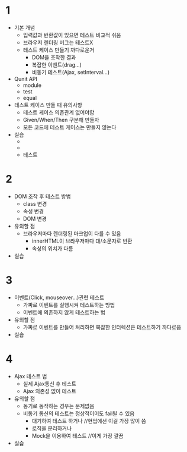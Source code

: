 # 1
- 기본 개념
    - 입력값과 반환값이 있으면 테스트 비교적 쉬움
    - 브라우저 렌더링 버그는 테스트X
    - 테스트 케이스 만들기 까다로운거
        - DOM을 조작한 결과
        - 복잡한 이벤트(drag…)
        - 비동기 테스트(Ajax, setInterval…)
- Qunit API
    - module
    - test
    - equal
- 테스트 케이스 만들 때 유의사항
    - 테스트 케이스 의존관계 없어야함
    - Given/When/Then 구분해 만들자
    - 모든 코드에 테스트 케이스는 만들지 않는다
- 실습
    - <div id=“qunit”></div>
    - <div id=“qunit-fixture”></div>
    - 테스트

# 2
- DOM 조작 후 테스트 방법
    - class 변경
    - 속성 변경
    - DOM 변경
- 유의할 점
    - 브라우저마다 렌더링된 마크업이 다를 수 있음
        - innerHTML이 브라우저마다 대/소문자로 반환
        - 속성의 위치가 다름
- 실습

# 3
- 이벤트(Click, mouseover…)관련 테스트
    - 가짜로 이벤트를 실행시켜 테스트하는 방법
    - 이벤트에 의존하지 않게 테스트하는 법
- 유의할 점
    - 가짜로 이벤트를 만들어 처리하면 복잡한 인터렉션은 테스트하기 까다로움
- 실습

# 4
- Ajax 테스트 법
    - 실제 Ajax통신 후 테스트
    - Ajax 의존성 없이 테스트
- 유의할 점
    - 동기로 동작하는 경우는 문제없음
    - 비동기 통신의 테스트는 정상적이어도 fail될 수 있음
        - 대기하여 테스트 하거나   //현업에선 이걸 가장 많이 씀
        - 로직을 분리하거나
        - Mock을 이용하여 테스트    //이게 가장 깔끔
- 실습
